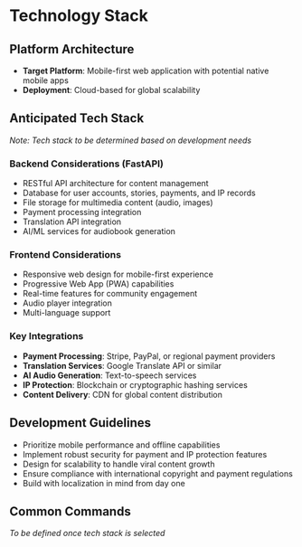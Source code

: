 # Technology Stack

## Platform Architecture
- **Target Platform**: Mobile-first web application with potential native mobile apps
- **Deployment**: Cloud-based for global scalability

## Anticipated Tech Stack
*Note: Tech stack to be determined based on development needs*

### Backend Considerations (FastAPI)
- RESTful API architecture for content management
- Database for user accounts, stories, payments, and IP records
- File storage for multimedia content (audio, images)
- Payment processing integration
- Translation API integration
- AI/ML services for audiobook generation

### Frontend Considerations  
- Responsive web design for mobile-first experience
- Progressive Web App (PWA) capabilities
- Real-time features for community engagement
- Audio player integration
- Multi-language support

### Key Integrations
- **Payment Processing**: Stripe, PayPal, or regional payment providers
- **Translation Services**: Google Translate API or similar
- **AI Audio Generation**: Text-to-speech services
- **IP Protection**: Blockchain or cryptographic hashing services
- **Content Delivery**: CDN for global content distribution

## Development Guidelines
- Prioritize mobile performance and offline capabilities
- Implement robust security for payment and IP protection features
- Design for scalability to handle viral content growth
- Ensure compliance with international copyright and payment regulations
- Build with localization in mind from day one

## Common Commands
*To be defined once tech stack is selected*